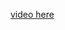 
[video here]([https://drive.google.com/file/d/1Y6N4bHK5KE7LIqH5SUN7RUJsMtb_0Wo5/view?usp=sharing](https://drive.google.com/file/d/1NozyXow03rA1Rk2RJJ6sNrBX01u-DtEw/view?usp=sharing))
